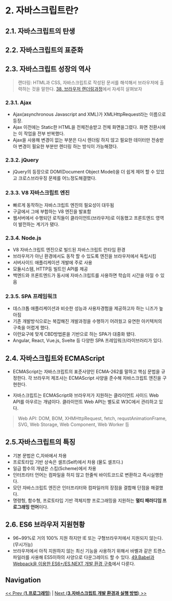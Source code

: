 # 2. 자바스크립트란?

## 2.1. 자바스크립트의 탄생

## 2.2. 자바스크립트의 표준화

## 2.3. 자바스크립트 성장의 역사

> 랜더링: HTML과 CSS, 자바스크립트로 작성된 문서를 해석해서 브라우저에 출력하는 것을 말한다. [38. 브라우저 랜더링과정](38.브라우저_랜더링과정.md)에서 자세히 살펴보자

### 2.3.1. Ajax

- Ajax(asynchronous Javascript and XML)가 XMLHttpRequest라는 이름으로 등장.
- Ajax 이전에는 Static한 HTML을 전체전송받고 전체 화면을그렸다. 화면 전환시에는 이 작업을 전부 반복했다.
- Ajax을 사용해 변경이 없는 부분은 다시 렌더링 하지 않고 필요한 데이터만 전송받아 변경이 필요한 부분만 렌더링 하는 방식이 가능해졌다.

### 2.3.2. jQuery

- jQuery의 등장으로 DOM(Document Object Model)을 더 쉽게 제어 할 수 있었고 크로스브라우징 문제를 어느정도해결했다.

### 2.3.3. V8 자바스크립트 엔진

- 빠르게 동작하는 자바스크립트 엔진의 필요성이 대두됨
- 구글에서 그에 부합하는 V8 엔진을 발표함
- 웹서버에서 수행되던 로직들이 클라이언트(브라우저)로 이동했고 프론트엔드 영역이 발전하는 계기가 됐다.

### 2.3.4. Node.js

- V8 자바스크립트 엔진으로 빌드된 자바스크립트 런타임 환경
- 브라우저가 아닌 환경에서도 동작 할 수 있도록 엔진을 브라우저에서 독립시킴
- 서버사이드 애플리케이션 개발에 주로 사용
- 모듈시스템, HTTP등 빌트인 API를 제공
- 백엔드와 프론트엔드가 동시에 자바스크립트를 사용하면 학습의 시간을 아낄 수 있음

### 2.3.5. SPA 프레임워크

- 데스크톱 애플리케이션과 비슷한 성능과 사용자경험을 제공하고자 하는 니즈가 높아짐
- 기존 개발방식으로는 복잡해진 개발과정을 수행하기 어려웠고 유연한 아키텍처의 구축을 어렵게 했다.
- 이런요구에 맞게 CBD방법론을 기반으로 하는 SPA가 대중화 됐다.
- Angular, React, Vue.js, Svelte 등 다양한 SPA 프레임워크/라이브러리가 있다.

## 2.4. 자바스크립트와 ECMAScript

- ECMAScript는 자바스크립트의 표준사양인 ECMA-262를 말하고 핵심 문법을 규정한다. 각 브라우저 제조사는 ECMAScript 사양을 준수해 자바스크립트 엔진을 구현한다.

- 자바스크립트는 ECMAScript와 브라우저가 지원하는 클라이언트 사이드 Web API를 아우르는 개념이다. 클라이언트 Web API는 별도로 W3C에서 관리하고 있다.

> Web API: DOM, BOM, XHMHttpRequest, fetch, requstAnimationFrame, SVG, Web Storage, Web Component, Web Worker 등

## 2.5.자바스크립트의 특징

- 기본 문법은 C,자바에서 차용
- 프로토타입 기반 상속은 셀프(Self)에서 차용 (물도 셀프다.)
- 일급 함수의 개념은 스킴(Scheme)에서 차용
- 인터프리터 언어는 컴파일을 하지 않고 한줄씩 바이트코드로 변환하고 즉시실행한다.
- 모던 자바스크립트 엔진은 인터프리터와 컴파일러의 장점을 결합해 단점을 해결했다.
- 명령헝, 함수형, 프로토타입 기반 객체지향 프로그래밍을 지원하는 **멀티 패러디임 프로그래밍 언어**이다.

## 2.6. ES6 브라우저 지원현황

- 96~99%로 거의 100% 지원 하지만 IE 또는 구형브라우저에서 지원되지 않는다. (무시가능)
- 브라우저에서 아직 지원하지 않는 최신 기능을 사용하기 위해서 바벨과 같은 트랜스파일러를 사용해 ES5이하의 사양으로 다운그레이드 할 수 있다. [49.Babel과 Webpack을 이용한 ES6+/ES.NEXT 개발 환경 구축](49장_Babel과_Webpack을_이용한_ES6+_ES.NEXT_개발_환경_구축.md)에서 다룬다.

## Navigation

[<< Prev (**1.프로그래밍**)](1.프로그래밍.md) | [Next (**3.자바스크립트 개발 환경과 실행 방법**) >>](3.자바스크립트_개발_환경과_실행_방법.md)
